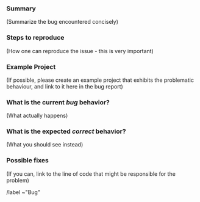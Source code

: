 ### Summary

(Summarize the bug encountered concisely)

### Steps to reproduce

(How one can reproduce the issue - this is very important)

### Example Project

(If possible, please create an example project that exhibits the problematic behaviour, and link to it here in the bug report)

### What is the current *bug* behavior?

(What actually happens)

### What is the expected *correct* behavior?

(What you should see instead)

### Possible fixes

(If you can, link to the line of code that might be responsible for the problem)

/label ~"Bug"
